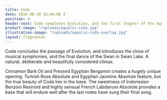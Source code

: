 ```yaml
---
title: Coda
date: 2016-06-10 14:44:00 Z
position: 4
header-text: Coda completes Evolution, and the first chapter of the Aqualis legacy
product-image: "/uploads/aqualis-coda.jpg"
illustration-image: "/uploads/aqualis-coda-overlay.jpg"
layout: fragrances
---
```


Coda concludes the passage of Evolution, and introduces the close of musical symphonies, and the final dance of the Swan in Swan Lake. A natural, deliberate and beautifully considered climax.

Cinnamon Bark Oil and Pressed Egyptian Bergamot creates a hugely unique opening. Turkish Rose Absolute and Egyptian Jasmine Absolute feature, but the true beauty of Coda lies in the base. The sweetness of Indonesian Benzoin Resinoid and highly sensual French Labdanum Absolute provides a base that will endure well after the last notes have sung their final song.